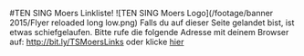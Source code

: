 #TEN SING Moers Linkliste!
![TEN SING Moers Logo](/footage/banner 2015/Flyer reloaded long low.png)
Falls du auf dieser Seite gelandet bist, ist etwas schiefgelaufen. Bitte rufe die folgende Adresse mit deinem Browser auf: http://bit.ly/TSMoersLinks oder klicke [hier](Linkliste.md)
